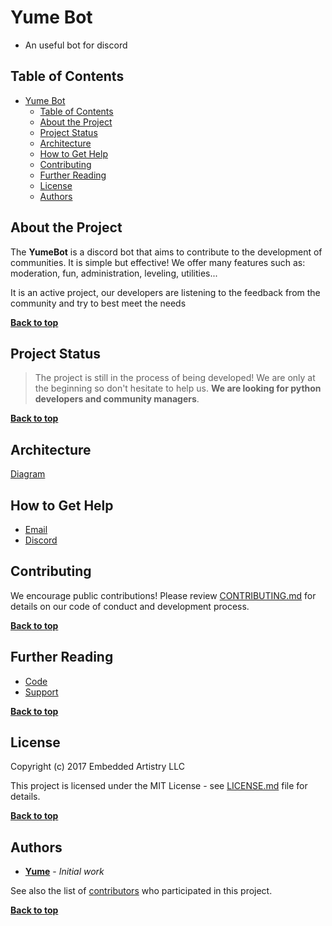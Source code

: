 # Yume Bot

- An useful bot for discord

## Table of Contents

- [Yume Bot](#yume-bot)
  - [Table of Contents](#table-of-contents)
  - [About the Project](#about-the-project)
  - [Project Status](#project-status)
  - [Architecture](#architecture)
  - [How to Get Help](#how-to-get-help)
  - [Contributing](#contributing)
  - [Further Reading](#further-reading)
  - [License](#license)
  - [Authors](#authors)

## About the Project

The **YumeBot** is a discord bot that aims to contribute to the development
of communities. It is simple but effective! We offer many features such
as: moderation, fun, administration, leveling, utilities...

It is an active project, our developers are listening to the feedback
from the community and try to best meet the needs

**[Back to top](#table-of-contents)**

## Project Status

>The project is still in the process of being developed! We are only at
>the beginning so don't hesitate to help us. **We are looking for python
>developers and community managers**.

**[Back to top](#table-of-contents)**

## Architecture

[Diagram](https://i.imgur.com/1uQhNCK.png)


## How to Get Help

- [Email](mailto:yume.network@protonmail.com)
- [Discord](https://invite.gg/yumenetwork​)
  
## Contributing

We encourage public contributions! Please review [CONTRIBUTING.md](https://github.com/yumenetwork/Yume-Bot/blob/master/.github/CONTRIBUTING.md) for details on our code of conduct and development process.

**[Back to top](#table-of-contents)**

## Further Reading

- [Code](https://github.com/yumenetwork/Yume-Bot)
- [Support](https://invite.gg/yumenetwork)

**[Back to top](#table-of-contents)**

## License

Copyright (c) 2017 Embedded Artistry LLC

This project is licensed under the MIT License - see [LICENSE.md](LICENSE.md) file for details.

**[Back to top](#table-of-contents)**

## Authors

- **[Yume](https://github.com/yumenetwork)** - _Initial work_

See also the list of [contributors](https://github.com/yumenetwork/Yume-bot/contributors) who participated in this project.

**[Back to top](#table-of-contents)**


